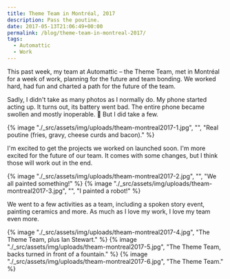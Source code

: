 ```yaml
---
title: Theme Team in Montréal, 2017
description: Pass the poutine.
date: 2017-05-13T21:06:49+00:00
permalink: /blog/theme-team-in-montreal-2017/
tags:
  - Automattic
  - Work
---
```


This past week, my team at Automattic – the Theme Team, met in Montréal for a week of work, planning for the future and team bonding. We worked hard, had fun and charted a path for the future of the team.

Sadly, I didn't take as many photos as I normally do. My phone started acting up. It turns out, its battery went bad. The entire phone became swollen and mostly inoperable. 🙁 But I did take a few.

{% image "./_src/assets/img/uploads/theam-montreal2017-1.jpg", "", "Real poutine (fries, gravy, cheese curds and bacon)." %}

I'm excited to get the projects we worked on launched soon. I'm more excited for the future of our team. It comes with some changes, but I think those will work out in the end.

{% image "./_src/assets/img/uploads/theam-montreal2017-2.jpg", "", "We all painted something!" %}
{% image "./_src/assets/img/uploads/theam-montreal2017-3.jpg", "", "I painted a robot!" %}

We went to a few activities as a team, including a spoken story event, painting ceramics and more. As much as I love my work, I love my team even more.

{% image "./_src/assets/img/uploads/theam-montreal2017-4.jpg", "The Theme Team, plus Ian Stewart." %}
{% image "./_src/assets/img/uploads/theam-montreal2017-5.jpg", "The Theme Team, backs turned in front of a fountain." %}
{% image "./_src/assets/img/uploads/theam-montreal2017-6.jpg", "The Theme Team." %}
